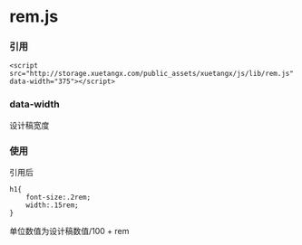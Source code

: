 # rem.js

### 引用
    <script src="http://storage.xuetangx.com/public_assets/xuetangx/js/lib/rem.js" data-width="375"></script>

### data-width

设计稿宽度

### 使用

引用后

    h1{
        font-size:.2rem;
        width:.15rem;
    }


单位数值为设计稿数值/100 + rem